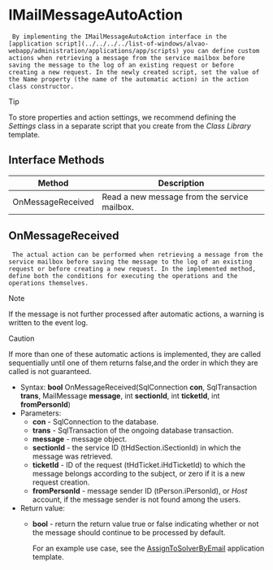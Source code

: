 # IMailMessageAutoAction
     By implementing the IMailMessageAutoAction interface in the [application script](../../../../list-of-windows/alvao-webapp/administration/applications/app/scripts) you can define custom actions when retrieving a message from the service mailbox before saving the message to the log of an existing request or before creating a new request. In the newly created script, set the value of the Name property (the name of the automatic action) in the action class constructor.      

> [!TIP]
> To store properties and action settings, we recommend defining the *Settings* class in a separate script that you create from the *Class Library* template.

## Interface Methods

| Method | Description |
| --- | --- |
| OnMessageReceived | Read a new message from the service mailbox. |

## OnMessageReceived
     The actual action can be performed when retrieving a message from the service mailbox before saving the message to the log of an existing request or before creating a new request. In the implemented method, define both the conditions for executing the operations and the operations themselves.     

> [!NOTE]
> If the message is not further processed after automatic actions, a warning is written to the event log.

> [!CAUTION]
> If more than one of these automatic actions is implemented, they are called sequentially until one of them returns false,and the order in which they are called is not guaranteed.

- Syntax: **bool** OnMessageReceived(SqlConnection **con**, SqlTransaction **trans**, MailMessage **message**, int **sectionId**, int **ticketId**, int **fromPersonId**)
- Parameters:
    - **con** - SqlConnection to the database.
    - **trans** - SqlTransaction of the ongoing database transaction.
    - **message** - message object.
    - **sectionId** - the service ID (tHdSection.iSectionId) in which the message was retrieved.
    - **ticketId** - ID of the request (tHdTicket.iHdTicketId) to which the message belongs according to the subject, or zero if it is a new request creation.
    - **fromPersonId** - message sender ID (tPerson.iPersonId),
 or *Host* account, if the message sender is not found among the users.
- Return value:
    - **bool** - return the return value true or false
                    indicating whether or not the message should continue to be processed by default.

      For an example use case, see the [AssignToSolverByEmail](../../../../modules/alvao-am-custom-apps/applications/templates) application template.

